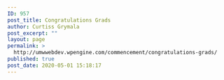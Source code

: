 ```yaml
---
ID: 957
post_title: Congratulations Grads
author: Curtiss Grymala
post_excerpt: ""
layout: page
permalink: >
  http://umwwebdev.wpengine.com/commencement/congratulations-grads/
published: true
post_date: 2020-05-01 15:18:17
---
```

<!-- wp:shortcode /-->

<!-- wp:nextpage -->
<!--nextpage-->
<!-- /wp:nextpage -->